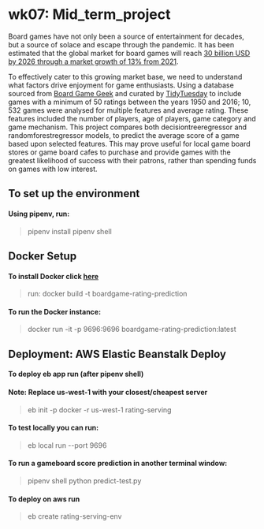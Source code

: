 

# wk07: Mid_term_project

Board games have not only been a source of entertainment for decades, but a source of solace and escape through the pandemic. It has been estimated that the global market for board games will reach [30 billion USD by 2026 through a market growth of 13% from 2021](https://www.arizton.com/market-reports/global-board-games-market-industry-analysis-2024). <br />

To effectively cater to this growing market base, we need to understand what factors drive enjoyment for game enthusiasts. Using a database sourced from [Board Game Geek](https://boardgamegeek.com) and curated by [TidyTuesday](https://github.com/rfordatascience/tidytuesday/tree/master/data/2019/2019-03-12) to include games with a minimum of 50 ratings between the years 1950 and 2016; 10, 532 games were analysed for multiple features and average rating. These features included the number of players, age of players, game category and game mechanism. This project compares both decisiontreeregressor and randomforestregressor models, to predict the average score of a game based upon selected features. This may prove useful for local game board stores or game board cafes to purchase and provide games with the greatest likelihood of success with their patrons, rather than spending funds on games with low interest. 


## To set up the environment

#### Using pipenv, run: 
> pipenv install pipenv shell

## Docker Setup

#### To install Docker click [here](https://github.com/jazwilson/workbook/blob/main/mlzoomcamp/wk07_midterm_project/Dockerfile) 
> run:    docker build -t boardgame-rating-prediction

#### To run the Docker instance: 

> docker run -it -p 9696:9696 boardgame-rating-prediction:latest

## Deployment: AWS Elastic Beanstalk Deploy

#### To deploy eb app run (after pipenv shell)
#### Note: Replace us-west-1 with your closest/cheapest server 
> eb init -p docker -r us-west-1 rating-serving

#### To test locally you can run: 

> eb local run --port 9696

#### To run a gameboard score prediction in another terminal window: 

> pipenv shell python predict-test.py

#### To deploy on aws run

> eb create rating-serving-env
